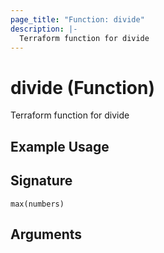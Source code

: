 ```yaml
---
page_title: "Function: divide"
description: |-
  Terraform function for divide
---
```


# divide (Function)

Terraform function for divide

## Example Usage



## Signature

``max(numbers)``

## Arguments



